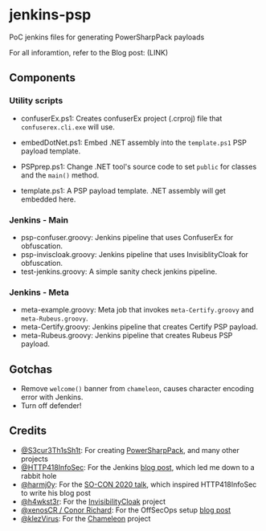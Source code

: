 # jenkins-psp
PoC jenkins files for generating PowerSharpPack payloads

For all inforamtion, refer to the Blog post: (LINK)

## Components 
### Utility scripts 
- confuserEx.ps1: Creates confuserEx project (.crproj) file that `confuserex.cli.exe` will use. 
- embedDotNet.ps1: Embed .NET assembly into the `template.ps1` PSP payload template. 
- PSPprep.ps1: Change .NET tool's source code to set `public` for classes and the `main()` method. 

- template.ps1: A PSP payload template. .NET assembly will get embedded here. 

### Jenkins - Main 
- psp-confuser.groovy: Jenkins pipeline that uses ConfuserEx for obfuscation. 
- psp-inviscloak.groovy: Jenkins pipeline that uses InvisiblityCloak for obfuscation. 
- test-jenkins.groovy: A simple sanity check jenkins pipeline.

### Jenkins - Meta 
- meta-example.groovy: Meta job that invokes `meta-Certify.groovy` and `meta-Rubeus.groovy`. 
- meta-Certify.groovy: Jenkins pipeline that creates Certify PSP payload. 
- meta-Rubeus.groovy: Jenkins pipeline that creates Rubeus PSP payload. 

## Gotchas 
- Remove `welcome()` banner from `chameleon`, causes character encoding error with Jenkins.
- Turn off defender!

## Credits 
- [@S3cur3Th1sSh1t](https://twitter.com/ShitSecure): For creating [PowerSharpPack](https://github.com/S3cur3Th1sSh1t/PowerSharpPack), and many other projects
- [@HTTP418InfoSec](https://twitter.com/HTTP418InfoSec): For the Jenkins [blog post](https://http418infosec.com/offsecops-using-jenkins-for-red-team-tooling), which led me down to a rabbit hole
- [@harmj0y](https://twitter.com/harmj0y): For the [SO-CON 2020 talk](https://www.youtube.com/watch?v=XaICChBJMck), which inspired HTTP418InfoSec to write his blog post
- [@h4wkst3r](https://twitter.com/h4wkst3r): For the [InvisibilityCloak](https://github.com/h4wkst3r/InvisibilityCloak) project
- [@xenosCR / Conor Richard](https://twitter.com/xenoscr): For the OffSecOps setup [blog post](https://blog.xenoscr.net/2020/11/28/OffSecOps-Basic-Setup.html)
- [@klezVirus](https://twitter.com/KlezVirus): For the [Chameleon](https://github.com/klezVirus/chameleon) project